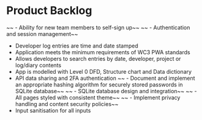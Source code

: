 # Product Backlog

~~ - Ability for new team members to self-sign up~~
~~ - Authentication and session management~~

- Developer log entries are time and date stamped
- Application meets the minimum requirements of WC3 PWA standards
- Allows developers to search entries by date, developer, project or log/diary contents
- App is modelled with Level 0 DFD, Structure chart and Data dictionary
- API data sharing and 2FA authentication
  ~~ - Document and implement an appropriate hashing algorithm for securely stored passwords in SQLite database~~
  ~~ - SQLite database design and integration~~
  ~~ - All pages styled with consistent theme~~
  ~~ - Implement privacy handling and content security policies~~
- Input sanitisation for all inputs
